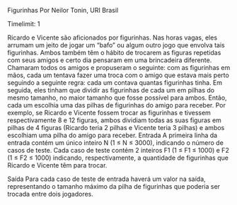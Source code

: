 Figurinhas
Por Neilor Tonin, URI  Brasil

Timelimit: 1

Ricardo e Vicente são aficionados por figurinhas. Nas horas vagas, eles arrumam um jeito de jogar um “bafo” ou algum outro jogo que envolva tais figurinhas. Ambos também têm o hábito de trocarem as figuras repetidas com seus amigos e certo dia pensaram em uma brincadeira diferente. Chamaram todos os amigos e propuseram o seguinte: com as figurinhas em mãos, cada um tentava fazer uma troca com o amigo que estava mais perto seguindo a seguinte regra: cada um contava quantas figurinhas tinha. Em seguida, eles tinham que dividir as figurinhas de cada um em pilhas do mesmo tamanho, no maior tamanho que fosse possível para ambos. Então, cada um escolhia uma das pilhas de figurinhas do amigo para receber. Por exemplo, se Ricardo e Vicente fossem trocar as figurinhas e tivessem respectivamente 8 e 12 figuras, ambos dividiam todas as suas figuras em pilhas de 4 figuras (Ricardo teria 2 pilhas e Vicente teria 3 pilhas) e ambos escolhiam uma pilha do amigo para receber.
Entrada
A primeira linha da entrada contém um único inteiro N (1 ≤ N ≤ 3000), indicando o número de casos de teste. Cada caso de teste contém 2 inteiros F1 (1 ≤ F1 ≤ 1000) e F2 (1 ≤ F2 ≤ 1000) indicando, respectivamente, a quantidade de figurinhas que Ricardo e Vicente têm para trocar.

Saída
Para cada caso de teste de entrada haverá um valor na saída, representando o tamanho máximo da pilha de figurinhas que poderia ser trocada entre dois jogadores.

